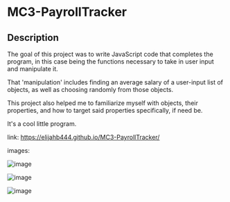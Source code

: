 # MC3-PayrollTracker

## Description

The goal of this project was to write JavaScript code that completes the program, in this case being the functions necessary to take in user input and manipulate it. 

That 'manipulation' includes finding an average salary of a user-input list of objects, as well as choosing randomly from those objects. 

This project also helped me to familiarize myself with objects, their properties, and how to target said properties specifically, if need be. 

It's a cool little program.

link: https://elijahb444.github.io/MC3-PayrollTracker/ 


images: 

![image](https://github.com/elijahb444/MC3-PayrollTracker/assets/167688028/3a82cf37-c55a-4832-85c2-21cb0a8c4f22)

![image](https://github.com/elijahb444/MC3-PayrollTracker/assets/167688028/b8d1e97a-de52-445e-81a5-5c09a2da76cd)

![image](https://github.com/elijahb444/MC3-PayrollTracker/assets/167688028/01de9882-37a4-4f54-b04c-a7c67729b901)




